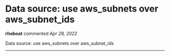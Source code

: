 # Data source: use aws_subnets over aws_subnet_ids

**rhoboat** commented *Apr 28, 2022*

Data source: use aws_subnets over aws_subnet_ids
<br />
***


